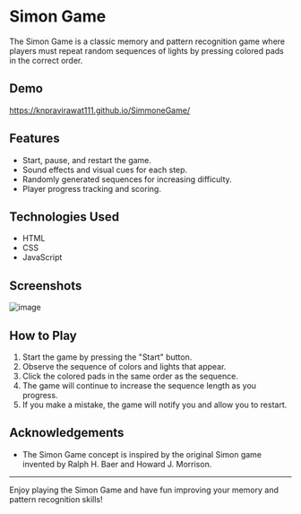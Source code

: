 # Simon Game

The Simon Game is a classic memory and pattern recognition game where players must repeat random sequences of lights by pressing colored pads in the correct order.

## Demo

https://knpravirawat111.github.io/SimmoneGame/

## Features

- Start, pause, and restart the game.
- Sound effects and visual cues for each step.
- Randomly generated sequences for increasing difficulty.
- Player progress tracking and scoring.

## Technologies Used

- HTML
- CSS
- JavaScript

## Screenshots

![image](https://github.com/knpravirawat111/SimmoneGame/assets/120133399/1227bef2-de4c-4f73-8009-69d44b811e5e)


## How to Play

1. Start the game by pressing the "Start" button.
2. Observe the sequence of colors and lights that appear.
3. Click the colored pads in the same order as the sequence.
4. The game will continue to increase the sequence length as you progress.
5. If you make a mistake, the game will notify you and allow you to restart.


## Acknowledgements

- The Simon Game concept is inspired by the original Simon game invented by Ralph H. Baer and Howard J. Morrison.
---

Enjoy playing the Simon Game and have fun improving your memory and pattern recognition skills!
